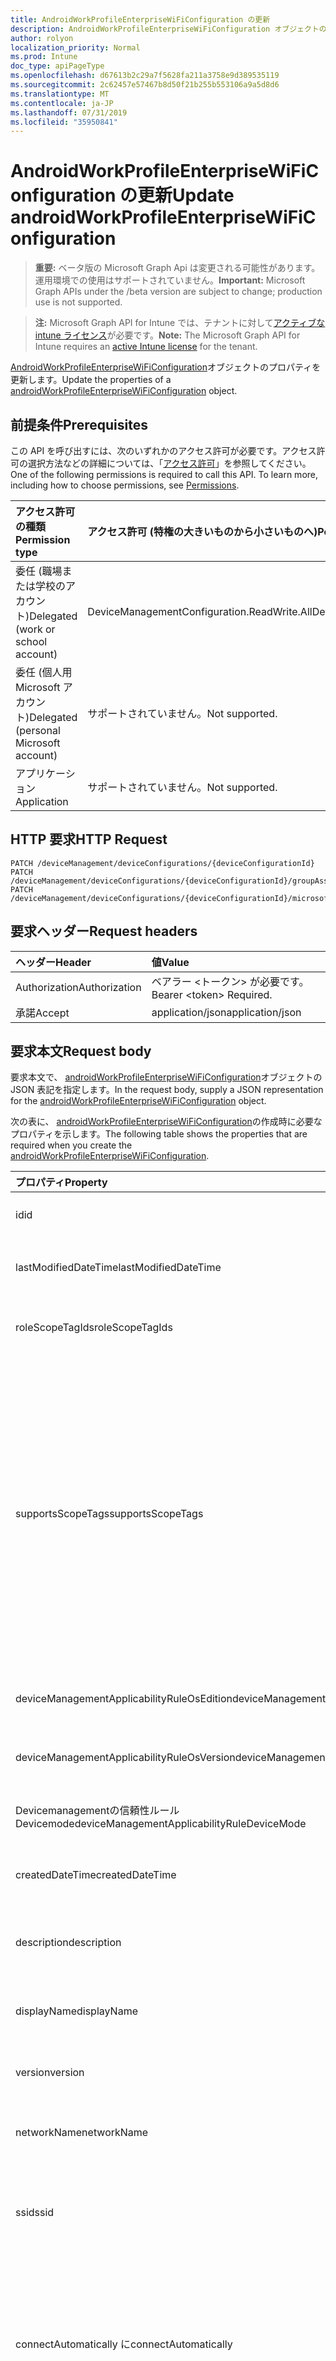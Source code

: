 ```yaml
---
title: AndroidWorkProfileEnterpriseWiFiConfiguration の更新
description: AndroidWorkProfileEnterpriseWiFiConfiguration オブジェクトのプロパティを更新します。
author: rolyon
localization_priority: Normal
ms.prod: Intune
doc_type: apiPageType
ms.openlocfilehash: d67613b2c29a7f5628fa211a3758e9d389535119
ms.sourcegitcommit: 2c62457e57467b8d50f21b255b553106a9a5d8d6
ms.translationtype: MT
ms.contentlocale: ja-JP
ms.lasthandoff: 07/31/2019
ms.locfileid: "35950841"
---
```

# <a name="update-androidworkprofileenterprisewificonfiguration"></a><span data-ttu-id="28e83-103">AndroidWorkProfileEnterpriseWiFiConfiguration の更新</span><span class="sxs-lookup"><span data-stu-id="28e83-103">Update androidWorkProfileEnterpriseWiFiConfiguration</span></span>

> <span data-ttu-id="28e83-104">**重要:** ベータ版の Microsoft Graph Api は変更される可能性があります。運用環境での使用はサポートされていません。</span><span class="sxs-lookup"><span data-stu-id="28e83-104">**Important:** Microsoft Graph APIs under the /beta version are subject to change; production use is not supported.</span></span>

> <span data-ttu-id="28e83-105">**注:** Microsoft Graph API for Intune では、テナントに対して[アクティブな intune ライセンス](https://go.microsoft.com/fwlink/?linkid=839381)が必要です。</span><span class="sxs-lookup"><span data-stu-id="28e83-105">**Note:** The Microsoft Graph API for Intune requires an [active Intune license](https://go.microsoft.com/fwlink/?linkid=839381) for the tenant.</span></span>

<span data-ttu-id="28e83-106">[AndroidWorkProfileEnterpriseWiFiConfiguration](../resources/intune-deviceconfig-androidworkprofileenterprisewificonfiguration.md)オブジェクトのプロパティを更新します。</span><span class="sxs-lookup"><span data-stu-id="28e83-106">Update the properties of a [androidWorkProfileEnterpriseWiFiConfiguration](../resources/intune-deviceconfig-androidworkprofileenterprisewificonfiguration.md) object.</span></span>

## <a name="prerequisites"></a><span data-ttu-id="28e83-107">前提条件</span><span class="sxs-lookup"><span data-stu-id="28e83-107">Prerequisites</span></span>
<span data-ttu-id="28e83-p101">この API を呼び出すには、次のいずれかのアクセス許可が必要です。アクセス許可の選択方法などの詳細については、「[アクセス許可](/graph/permissions-reference)」を参照してください。</span><span class="sxs-lookup"><span data-stu-id="28e83-p101">One of the following permissions is required to call this API. To learn more, including how to choose permissions, see [Permissions](/graph/permissions-reference).</span></span>

|<span data-ttu-id="28e83-110">アクセス許可の種類</span><span class="sxs-lookup"><span data-stu-id="28e83-110">Permission type</span></span>|<span data-ttu-id="28e83-111">アクセス許可 (特権の大きいものから小さいものへ)</span><span class="sxs-lookup"><span data-stu-id="28e83-111">Permissions (from most to least privileged)</span></span>|
|:---|:---|
|<span data-ttu-id="28e83-112">委任 (職場または学校のアカウント)</span><span class="sxs-lookup"><span data-stu-id="28e83-112">Delegated (work or school account)</span></span>|<span data-ttu-id="28e83-113">DeviceManagementConfiguration.ReadWrite.All</span><span class="sxs-lookup"><span data-stu-id="28e83-113">DeviceManagementConfiguration.ReadWrite.All</span></span>|
|<span data-ttu-id="28e83-114">委任 (個人用 Microsoft アカウント)</span><span class="sxs-lookup"><span data-stu-id="28e83-114">Delegated (personal Microsoft account)</span></span>|<span data-ttu-id="28e83-115">サポートされていません。</span><span class="sxs-lookup"><span data-stu-id="28e83-115">Not supported.</span></span>|
|<span data-ttu-id="28e83-116">アプリケーション</span><span class="sxs-lookup"><span data-stu-id="28e83-116">Application</span></span>|<span data-ttu-id="28e83-117">サポートされていません。</span><span class="sxs-lookup"><span data-stu-id="28e83-117">Not supported.</span></span>|

## <a name="http-request"></a><span data-ttu-id="28e83-118">HTTP 要求</span><span class="sxs-lookup"><span data-stu-id="28e83-118">HTTP Request</span></span>
<!-- {
  "blockType": "ignored"
}
-->
``` http
PATCH /deviceManagement/deviceConfigurations/{deviceConfigurationId}
PATCH /deviceManagement/deviceConfigurations/{deviceConfigurationId}/groupAssignments/{deviceConfigurationGroupAssignmentId}/deviceConfiguration
PATCH /deviceManagement/deviceConfigurations/{deviceConfigurationId}/microsoft.graph.windowsDomainJoinConfiguration/networkAccessConfigurations/{deviceConfigurationId}
```

## <a name="request-headers"></a><span data-ttu-id="28e83-119">要求ヘッダー</span><span class="sxs-lookup"><span data-stu-id="28e83-119">Request headers</span></span>
|<span data-ttu-id="28e83-120">ヘッダー</span><span class="sxs-lookup"><span data-stu-id="28e83-120">Header</span></span>|<span data-ttu-id="28e83-121">値</span><span class="sxs-lookup"><span data-stu-id="28e83-121">Value</span></span>|
|:---|:---|
|<span data-ttu-id="28e83-122">Authorization</span><span class="sxs-lookup"><span data-stu-id="28e83-122">Authorization</span></span>|<span data-ttu-id="28e83-123">ベアラー &lt;トークン&gt; が必要です。</span><span class="sxs-lookup"><span data-stu-id="28e83-123">Bearer &lt;token&gt; Required.</span></span>|
|<span data-ttu-id="28e83-124">承諾</span><span class="sxs-lookup"><span data-stu-id="28e83-124">Accept</span></span>|<span data-ttu-id="28e83-125">application/json</span><span class="sxs-lookup"><span data-stu-id="28e83-125">application/json</span></span>|

## <a name="request-body"></a><span data-ttu-id="28e83-126">要求本文</span><span class="sxs-lookup"><span data-stu-id="28e83-126">Request body</span></span>
<span data-ttu-id="28e83-127">要求本文で、 [androidWorkProfileEnterpriseWiFiConfiguration](../resources/intune-deviceconfig-androidworkprofileenterprisewificonfiguration.md)オブジェクトの JSON 表記を指定します。</span><span class="sxs-lookup"><span data-stu-id="28e83-127">In the request body, supply a JSON representation for the [androidWorkProfileEnterpriseWiFiConfiguration](../resources/intune-deviceconfig-androidworkprofileenterprisewificonfiguration.md) object.</span></span>

<span data-ttu-id="28e83-128">次の表に、 [androidWorkProfileEnterpriseWiFiConfiguration](../resources/intune-deviceconfig-androidworkprofileenterprisewificonfiguration.md)の作成時に必要なプロパティを示します。</span><span class="sxs-lookup"><span data-stu-id="28e83-128">The following table shows the properties that are required when you create the [androidWorkProfileEnterpriseWiFiConfiguration](../resources/intune-deviceconfig-androidworkprofileenterprisewificonfiguration.md).</span></span>

|<span data-ttu-id="28e83-129">プロパティ</span><span class="sxs-lookup"><span data-stu-id="28e83-129">Property</span></span>|<span data-ttu-id="28e83-130">型</span><span class="sxs-lookup"><span data-stu-id="28e83-130">Type</span></span>|<span data-ttu-id="28e83-131">説明</span><span class="sxs-lookup"><span data-stu-id="28e83-131">Description</span></span>|
|:---|:---|:---|
|<span data-ttu-id="28e83-132">id</span><span class="sxs-lookup"><span data-stu-id="28e83-132">id</span></span>|<span data-ttu-id="28e83-133">文字列</span><span class="sxs-lookup"><span data-stu-id="28e83-133">String</span></span>|<span data-ttu-id="28e83-134">エンティティのキー。</span><span class="sxs-lookup"><span data-stu-id="28e83-134">Key of the entity.</span></span> <span data-ttu-id="28e83-135">[deviceConfiguration](../resources/intune-deviceconfig-deviceconfiguration.md) から継承します</span><span class="sxs-lookup"><span data-stu-id="28e83-135">Inherited from [deviceConfiguration](../resources/intune-deviceconfig-deviceconfiguration.md)</span></span>|
|<span data-ttu-id="28e83-136">lastModifiedDateTime</span><span class="sxs-lookup"><span data-stu-id="28e83-136">lastModifiedDateTime</span></span>|<span data-ttu-id="28e83-137">DateTimeOffset</span><span class="sxs-lookup"><span data-stu-id="28e83-137">DateTimeOffset</span></span>|<span data-ttu-id="28e83-138">オブジェクトの最終更新の DateTime。</span><span class="sxs-lookup"><span data-stu-id="28e83-138">DateTime the object was last modified.</span></span> <span data-ttu-id="28e83-139">[deviceConfiguration](../resources/intune-deviceconfig-deviceconfiguration.md) から継承します</span><span class="sxs-lookup"><span data-stu-id="28e83-139">Inherited from [deviceConfiguration](../resources/intune-deviceconfig-deviceconfiguration.md)</span></span>|
|<span data-ttu-id="28e83-140">roleScopeTagIds</span><span class="sxs-lookup"><span data-stu-id="28e83-140">roleScopeTagIds</span></span>|<span data-ttu-id="28e83-141">文字列コレクション</span><span class="sxs-lookup"><span data-stu-id="28e83-141">String collection</span></span>|<span data-ttu-id="28e83-142">このエンティティインスタンスの範囲タグのリスト。</span><span class="sxs-lookup"><span data-stu-id="28e83-142">List of Scope Tags for this Entity instance.</span></span> <span data-ttu-id="28e83-143">[deviceConfiguration](../resources/intune-deviceconfig-deviceconfiguration.md) から継承します</span><span class="sxs-lookup"><span data-stu-id="28e83-143">Inherited from [deviceConfiguration](../resources/intune-deviceconfig-deviceconfiguration.md)</span></span>|
|<span data-ttu-id="28e83-144">supportsScopeTags</span><span class="sxs-lookup"><span data-stu-id="28e83-144">supportsScopeTags</span></span>|<span data-ttu-id="28e83-145">Boolean</span><span class="sxs-lookup"><span data-stu-id="28e83-145">Boolean</span></span>|<span data-ttu-id="28e83-146">基になるデバイス構成がスコープタグの割り当てをサポートしているかどうかを示します。</span><span class="sxs-lookup"><span data-stu-id="28e83-146">Indicates whether or not the underlying Device Configuration supports the assignment of scope tags.</span></span> <span data-ttu-id="28e83-147">この値が false である場合、ScopeTags プロパティへの割り当ては許可されません。エンティティは、スコープを持つユーザーには表示されません。</span><span class="sxs-lookup"><span data-stu-id="28e83-147">Assigning to the ScopeTags property is not allowed when this value is false and entities will not be visible to scoped users.</span></span> <span data-ttu-id="28e83-148">これは Silverlight で作成された従来のポリシーに対して実行され、Azure ポータルでポリシーを削除して再作成することによって解決できます。</span><span class="sxs-lookup"><span data-stu-id="28e83-148">This occurs for Legacy policies created in Silverlight and can be resolved by deleting and recreating the policy in the Azure Portal.</span></span> <span data-ttu-id="28e83-149">このプロパティに値を設定するには、 SetExtrusionDirection メソッドを適用します。</span><span class="sxs-lookup"><span data-stu-id="28e83-149">This property is read-only.</span></span> <span data-ttu-id="28e83-150">[deviceConfiguration](../resources/intune-deviceconfig-deviceconfiguration.md) から継承します</span><span class="sxs-lookup"><span data-stu-id="28e83-150">Inherited from [deviceConfiguration](../resources/intune-deviceconfig-deviceconfiguration.md)</span></span>|
|<span data-ttu-id="28e83-151">deviceManagementApplicabilityRuleOsEdition</span><span class="sxs-lookup"><span data-stu-id="28e83-151">deviceManagementApplicabilityRuleOsEdition</span></span>|[<span data-ttu-id="28e83-152">deviceManagementApplicabilityRuleOsEdition</span><span class="sxs-lookup"><span data-stu-id="28e83-152">deviceManagementApplicabilityRuleOsEdition</span></span>](../resources/intune-deviceconfig-devicemanagementapplicabilityruleosedition.md)|<span data-ttu-id="28e83-153">このポリシーの OS エディションの適用。</span><span class="sxs-lookup"><span data-stu-id="28e83-153">The OS edition applicability for this Policy.</span></span> <span data-ttu-id="28e83-154">[deviceConfiguration](../resources/intune-deviceconfig-deviceconfiguration.md) から継承します</span><span class="sxs-lookup"><span data-stu-id="28e83-154">Inherited from [deviceConfiguration](../resources/intune-deviceconfig-deviceconfiguration.md)</span></span>|
|<span data-ttu-id="28e83-155">deviceManagementApplicabilityRuleOsVersion</span><span class="sxs-lookup"><span data-stu-id="28e83-155">deviceManagementApplicabilityRuleOsVersion</span></span>|[<span data-ttu-id="28e83-156">deviceManagementApplicabilityRuleOsVersion</span><span class="sxs-lookup"><span data-stu-id="28e83-156">deviceManagementApplicabilityRuleOsVersion</span></span>](../resources/intune-deviceconfig-devicemanagementapplicabilityruleosversion.md)|<span data-ttu-id="28e83-157">このポリシーの OS バージョン適用ルール。</span><span class="sxs-lookup"><span data-stu-id="28e83-157">The OS version applicability rule for this Policy.</span></span> <span data-ttu-id="28e83-158">[deviceConfiguration](../resources/intune-deviceconfig-deviceconfiguration.md) から継承します</span><span class="sxs-lookup"><span data-stu-id="28e83-158">Inherited from [deviceConfiguration](../resources/intune-deviceconfig-deviceconfiguration.md)</span></span>|
|<span data-ttu-id="28e83-159">Devicemanagementの信頼性ルール Devicemode</span><span class="sxs-lookup"><span data-stu-id="28e83-159">deviceManagementApplicabilityRuleDeviceMode</span></span>|[<span data-ttu-id="28e83-160">Devicemanagementの信頼性ルール Devicemode</span><span class="sxs-lookup"><span data-stu-id="28e83-160">deviceManagementApplicabilityRuleDeviceMode</span></span>](../resources/intune-deviceconfig-devicemanagementapplicabilityruledevicemode.md)|<span data-ttu-id="28e83-161">このポリシーのデバイスモード適用ルール。</span><span class="sxs-lookup"><span data-stu-id="28e83-161">The device mode applicability rule for this Policy.</span></span> <span data-ttu-id="28e83-162">[deviceConfiguration](../resources/intune-deviceconfig-deviceconfiguration.md) から継承します</span><span class="sxs-lookup"><span data-stu-id="28e83-162">Inherited from [deviceConfiguration](../resources/intune-deviceconfig-deviceconfiguration.md)</span></span>|
|<span data-ttu-id="28e83-163">createdDateTime</span><span class="sxs-lookup"><span data-stu-id="28e83-163">createdDateTime</span></span>|<span data-ttu-id="28e83-164">DateTimeOffset</span><span class="sxs-lookup"><span data-stu-id="28e83-164">DateTimeOffset</span></span>|<span data-ttu-id="28e83-165">オブジェクトが作成された DateTime。</span><span class="sxs-lookup"><span data-stu-id="28e83-165">DateTime the object was created.</span></span> <span data-ttu-id="28e83-166">[deviceConfiguration](../resources/intune-deviceconfig-deviceconfiguration.md) から継承します</span><span class="sxs-lookup"><span data-stu-id="28e83-166">Inherited from [deviceConfiguration](../resources/intune-deviceconfig-deviceconfiguration.md)</span></span>|
|<span data-ttu-id="28e83-167">description</span><span class="sxs-lookup"><span data-stu-id="28e83-167">description</span></span>|<span data-ttu-id="28e83-168">String</span><span class="sxs-lookup"><span data-stu-id="28e83-168">String</span></span>|<span data-ttu-id="28e83-169">管理者が指定した、デバイス構成についての説明。</span><span class="sxs-lookup"><span data-stu-id="28e83-169">Admin provided description of the Device Configuration.</span></span> <span data-ttu-id="28e83-170">[deviceConfiguration](../resources/intune-deviceconfig-deviceconfiguration.md) から継承します</span><span class="sxs-lookup"><span data-stu-id="28e83-170">Inherited from [deviceConfiguration](../resources/intune-deviceconfig-deviceconfiguration.md)</span></span>|
|<span data-ttu-id="28e83-171">displayName</span><span class="sxs-lookup"><span data-stu-id="28e83-171">displayName</span></span>|<span data-ttu-id="28e83-172">String</span><span class="sxs-lookup"><span data-stu-id="28e83-172">String</span></span>|<span data-ttu-id="28e83-173">管理者が指定した、デバイス構成の名前。</span><span class="sxs-lookup"><span data-stu-id="28e83-173">Admin provided name of the device configuration.</span></span> <span data-ttu-id="28e83-174">[deviceConfiguration](../resources/intune-deviceconfig-deviceconfiguration.md) から継承します</span><span class="sxs-lookup"><span data-stu-id="28e83-174">Inherited from [deviceConfiguration](../resources/intune-deviceconfig-deviceconfiguration.md)</span></span>|
|<span data-ttu-id="28e83-175">version</span><span class="sxs-lookup"><span data-stu-id="28e83-175">version</span></span>|<span data-ttu-id="28e83-176">Int32</span><span class="sxs-lookup"><span data-stu-id="28e83-176">Int32</span></span>|<span data-ttu-id="28e83-177">デバイス構成のバージョン。</span><span class="sxs-lookup"><span data-stu-id="28e83-177">Version of the device configuration.</span></span> <span data-ttu-id="28e83-178">[deviceConfiguration](../resources/intune-deviceconfig-deviceconfiguration.md) から継承します</span><span class="sxs-lookup"><span data-stu-id="28e83-178">Inherited from [deviceConfiguration](../resources/intune-deviceconfig-deviceconfiguration.md)</span></span>|
|<span data-ttu-id="28e83-179">networkName</span><span class="sxs-lookup"><span data-stu-id="28e83-179">networkName</span></span>|<span data-ttu-id="28e83-180">String</span><span class="sxs-lookup"><span data-stu-id="28e83-180">String</span></span>|<span data-ttu-id="28e83-181">[AndroidWorkProfileWiFiConfiguration](../resources/intune-deviceconfig-androidworkprofilewificonfiguration.md)から継承されたネットワーク名</span><span class="sxs-lookup"><span data-stu-id="28e83-181">Network Name Inherited from [androidWorkProfileWiFiConfiguration](../resources/intune-deviceconfig-androidworkprofilewificonfiguration.md)</span></span>|
|<span data-ttu-id="28e83-182">ssid</span><span class="sxs-lookup"><span data-stu-id="28e83-182">ssid</span></span>|<span data-ttu-id="28e83-183">String</span><span class="sxs-lookup"><span data-stu-id="28e83-183">String</span></span>|<span data-ttu-id="28e83-184">これは、すべてのデバイスにブロードキャストされている Wi-fi ネットワークの名前です。</span><span class="sxs-lookup"><span data-stu-id="28e83-184">This is the name of the Wi-Fi network that is broadcast to all devices.</span></span> <span data-ttu-id="28e83-185">[AndroidWorkProfileWiFiConfiguration](../resources/intune-deviceconfig-androidworkprofilewificonfiguration.md)から継承します。</span><span class="sxs-lookup"><span data-stu-id="28e83-185">Inherited from [androidWorkProfileWiFiConfiguration](../resources/intune-deviceconfig-androidworkprofilewificonfiguration.md)</span></span>|
|<span data-ttu-id="28e83-186">connectAutomatically に</span><span class="sxs-lookup"><span data-stu-id="28e83-186">connectAutomatically</span></span>|<span data-ttu-id="28e83-187">Boolean</span><span class="sxs-lookup"><span data-stu-id="28e83-187">Boolean</span></span>|<span data-ttu-id="28e83-188">このネットワークが範囲内にあるときに自動的に接続します。</span><span class="sxs-lookup"><span data-stu-id="28e83-188">Connect automatically when this network is in range.</span></span> <span data-ttu-id="28e83-189">この値を true に設定すると、ユーザープロンプトがスキップされ、デバイスが Wi-fi ネットワークに自動的に接続されます。</span><span class="sxs-lookup"><span data-stu-id="28e83-189">Setting this to true will skip the user prompt and automatically connect the device to Wi-Fi network.</span></span> <span data-ttu-id="28e83-190">[AndroidWorkProfileWiFiConfiguration](../resources/intune-deviceconfig-androidworkprofilewificonfiguration.md)から継承します。</span><span class="sxs-lookup"><span data-stu-id="28e83-190">Inherited from [androidWorkProfileWiFiConfiguration](../resources/intune-deviceconfig-androidworkprofilewificonfiguration.md)</span></span>|
|<span data-ttu-id="28e83-191">connectWhenNetworkNameIsHidden</span><span class="sxs-lookup"><span data-stu-id="28e83-191">connectWhenNetworkNameIsHidden</span></span>|<span data-ttu-id="28e83-192">Boolean</span><span class="sxs-lookup"><span data-stu-id="28e83-192">Boolean</span></span>|<span data-ttu-id="28e83-193">このプロファイルが true に設定されている場合、デバイスは、その SSID をすべてのデバイスにブロードキャストしないネットワークに強制的に接続します。</span><span class="sxs-lookup"><span data-stu-id="28e83-193">When set to true, this profile forces the device to connect to a network that doesn't broadcast its SSID to all devices.</span></span> <span data-ttu-id="28e83-194">[AndroidWorkProfileWiFiConfiguration](../resources/intune-deviceconfig-androidworkprofilewificonfiguration.md)から継承します。</span><span class="sxs-lookup"><span data-stu-id="28e83-194">Inherited from [androidWorkProfileWiFiConfiguration](../resources/intune-deviceconfig-androidworkprofilewificonfiguration.md)</span></span>|
|<span data-ttu-id="28e83-195">wiFiSecurityType</span><span class="sxs-lookup"><span data-stu-id="28e83-195">wiFiSecurityType</span></span>|[<span data-ttu-id="28e83-196">androidWiFiSecurityType</span><span class="sxs-lookup"><span data-stu-id="28e83-196">androidWiFiSecurityType</span></span>](../resources/intune-deviceconfig-androidwifisecuritytype.md)|<span data-ttu-id="28e83-197">Wi-fi エンドポイントで EAP ベースのセキュリティの種類を使用するかどうかを示します。</span><span class="sxs-lookup"><span data-stu-id="28e83-197">Indicates whether Wi-Fi endpoint uses an EAP based security type.</span></span> <span data-ttu-id="28e83-198">[AndroidWorkProfileWiFiConfiguration](../resources/intune-deviceconfig-androidworkprofilewificonfiguration.md)から継承されます。</span><span class="sxs-lookup"><span data-stu-id="28e83-198">Inherited from [androidWorkProfileWiFiConfiguration](../resources/intune-deviceconfig-androidworkprofilewificonfiguration.md).</span></span> <span data-ttu-id="28e83-199">可能な値は、`open`、`wpaEnterprise`、`wpa2Enterprise` です。</span><span class="sxs-lookup"><span data-stu-id="28e83-199">Possible values are: `open`, `wpaEnterprise`, `wpa2Enterprise`.</span></span>|
|<span data-ttu-id="28e83-200">eapType</span><span class="sxs-lookup"><span data-stu-id="28e83-200">eapType</span></span>|[<span data-ttu-id="28e83-201">Androide Aptype</span><span class="sxs-lookup"><span data-stu-id="28e83-201">androidEapType</span></span>](../resources/intune-deviceconfig-androideaptype.md)|<span data-ttu-id="28e83-202">Wi-fi エンドポイント (ルーター) に設定されている EAP プロトコルの種類を示します。</span><span class="sxs-lookup"><span data-stu-id="28e83-202">Indicates the type of EAP protocol set on the Wi-Fi endpoint (router).</span></span> <span data-ttu-id="28e83-203">可能な値は、`eapTls`、`eapTtls`、`peap` です。</span><span class="sxs-lookup"><span data-stu-id="28e83-203">Possible values are: `eapTls`, `eapTtls`, `peap`.</span></span>|
|<span data-ttu-id="28e83-204">authenticationMethod</span><span class="sxs-lookup"><span data-stu-id="28e83-204">authenticationMethod</span></span>|[<span data-ttu-id="28e83-205">wiFiAuthenticationMethod</span><span class="sxs-lookup"><span data-stu-id="28e83-205">wiFiAuthenticationMethod</span></span>](../resources/intune-deviceconfig-wifiauthenticationmethod.md)|<span data-ttu-id="28e83-206">EAP の種類が PEAP または EAP-TLS に構成されている場合に、クライアント (デバイス) が使用する必要がある認証方法を示します。</span><span class="sxs-lookup"><span data-stu-id="28e83-206">Indicates the Authentication Method the client (device) needs to use when the EAP Type is configured to PEAP or EAP-TTLS.</span></span> <span data-ttu-id="28e83-207">可能な値は、`certificate`、`usernameAndPassword`、`derivedCredential` です。</span><span class="sxs-lookup"><span data-stu-id="28e83-207">Possible values are: `certificate`, `usernameAndPassword`, `derivedCredential`.</span></span>|
|<span data-ttu-id="28e83-208">innerAuthenticationProtocolForEapTtls</span><span class="sxs-lookup"><span data-stu-id="28e83-208">innerAuthenticationProtocolForEapTtls</span></span>|[<span data-ttu-id="28e83-209">None Apauthenticationmethod_ Apttlstype</span><span class="sxs-lookup"><span data-stu-id="28e83-209">nonEapAuthenticationMethodForEapTtlsType</span></span>](../resources/intune-deviceconfig-noneapauthenticationmethodforeapttlstype.md)|<span data-ttu-id="28e83-210">Eap タイプが EAP-TLS で、Authenticationmethod がユーザー名とパスワードの場合、認証用の非 EAP メソッド (内部 Id)。</span><span class="sxs-lookup"><span data-stu-id="28e83-210">Non-EAP Method for Authentication (Inner Identity) when EAP Type is EAP-TTLS and Authenticationmethod is Username and Password.</span></span> <span data-ttu-id="28e83-211">使用可能な値は、`unencryptedPassword`、`challengeHandshakeAuthenticationProtocol`、`microsoftChap`、`microsoftChapVersionTwo` です。</span><span class="sxs-lookup"><span data-stu-id="28e83-211">Possible values are: `unencryptedPassword`, `challengeHandshakeAuthenticationProtocol`, `microsoftChap`, `microsoftChapVersionTwo`.</span></span>|
|<span data-ttu-id="28e83-212">innerAuthenticationProtocolForPeap</span><span class="sxs-lookup"><span data-stu-id="28e83-212">innerAuthenticationProtocolForPeap</span></span>|[<span data-ttu-id="28e83-213">nonEapAuthenticationMethodForPeap</span><span class="sxs-lookup"><span data-stu-id="28e83-213">nonEapAuthenticationMethodForPeap</span></span>](../resources/intune-deviceconfig-noneapauthenticationmethodforpeap.md)|<span data-ttu-id="28e83-214">Eap の種類が PEAP で、Authenticationmethod がユーザー名とパスワードを持っている場合の認証用の非 EAP メソッド (内部 Id)。</span><span class="sxs-lookup"><span data-stu-id="28e83-214">Non-EAP Method for Authentication (Inner Identity) when EAP Type is PEAP and Authenticationmethod is Username and Password.</span></span> <span data-ttu-id="28e83-215">可能な値は、`none`、`microsoftChapVersionTwo` です。</span><span class="sxs-lookup"><span data-stu-id="28e83-215">Possible values are: `none`, `microsoftChapVersionTwo`.</span></span>|
|<span data-ttu-id="28e83-216">outerIdentityPrivacyTemporaryValue</span><span class="sxs-lookup"><span data-stu-id="28e83-216">outerIdentityPrivacyTemporaryValue</span></span>|<span data-ttu-id="28e83-217">String</span><span class="sxs-lookup"><span data-stu-id="28e83-217">String</span></span>|<span data-ttu-id="28e83-218">Eap の種類が EAP-TLS または PEAP に構成されている場合は、id プライバシー (外部 Id) を有効にします。</span><span class="sxs-lookup"><span data-stu-id="28e83-218">Enable identity privacy (Outer Identity) when EAP Type is configured to EAP-TTLS or PEAP.</span></span> <span data-ttu-id="28e83-219">ここに示す文字列を使用して、Wi-fi ネットワークに接続しようとするときに個々のユーザーのユーザー名をマスクします。</span><span class="sxs-lookup"><span data-stu-id="28e83-219">The String provided here is used to mask the username of individual users when they attempt to connect to Wi-Fi network.</span></span>|



## <a name="response"></a><span data-ttu-id="28e83-220">応答</span><span class="sxs-lookup"><span data-stu-id="28e83-220">Response</span></span>
<span data-ttu-id="28e83-221">成功した場合、このメソッド`200 OK`は応答コードと、応答本文で更新された[androidWorkProfileEnterpriseWiFiConfiguration](../resources/intune-deviceconfig-androidworkprofileenterprisewificonfiguration.md)オブジェクトを返します。</span><span class="sxs-lookup"><span data-stu-id="28e83-221">If successful, this method returns a `200 OK` response code and an updated [androidWorkProfileEnterpriseWiFiConfiguration](../resources/intune-deviceconfig-androidworkprofileenterprisewificonfiguration.md) object in the response body.</span></span>

## <a name="example"></a><span data-ttu-id="28e83-222">例</span><span class="sxs-lookup"><span data-stu-id="28e83-222">Example</span></span>

### <a name="request"></a><span data-ttu-id="28e83-223">要求</span><span class="sxs-lookup"><span data-stu-id="28e83-223">Request</span></span>
<span data-ttu-id="28e83-224">以下は、要求の例です。</span><span class="sxs-lookup"><span data-stu-id="28e83-224">Here is an example of the request.</span></span>
``` http
PATCH https://graph.microsoft.com/beta/deviceManagement/deviceConfigurations/{deviceConfigurationId}
Content-type: application/json
Content-length: 1549

{
  "@odata.type": "#microsoft.graph.androidWorkProfileEnterpriseWiFiConfiguration",
  "roleScopeTagIds": [
    "Role Scope Tag Ids value"
  ],
  "supportsScopeTags": true,
  "deviceManagementApplicabilityRuleOsEdition": {
    "@odata.type": "microsoft.graph.deviceManagementApplicabilityRuleOsEdition",
    "osEditionTypes": [
      "windows10EnterpriseN"
    ],
    "name": "Name value",
    "ruleType": "exclude"
  },
  "deviceManagementApplicabilityRuleOsVersion": {
    "@odata.type": "microsoft.graph.deviceManagementApplicabilityRuleOsVersion",
    "minOSVersion": "Min OSVersion value",
    "maxOSVersion": "Max OSVersion value",
    "name": "Name value",
    "ruleType": "exclude"
  },
  "deviceManagementApplicabilityRuleDeviceMode": {
    "@odata.type": "microsoft.graph.deviceManagementApplicabilityRuleDeviceMode",
    "deviceMode": "sModeConfiguration",
    "name": "Name value",
    "ruleType": "exclude"
  },
  "description": "Description value",
  "displayName": "Display Name value",
  "version": 7,
  "networkName": "Network Name value",
  "ssid": "Ssid value",
  "connectAutomatically": true,
  "connectWhenNetworkNameIsHidden": true,
  "wiFiSecurityType": "wpaEnterprise",
  "eapType": "eapTtls",
  "authenticationMethod": "usernameAndPassword",
  "innerAuthenticationProtocolForEapTtls": "challengeHandshakeAuthenticationProtocol",
  "innerAuthenticationProtocolForPeap": "microsoftChapVersionTwo",
  "outerIdentityPrivacyTemporaryValue": "Outer Identity Privacy Temporary Value value"
}
```

### <a name="response"></a><span data-ttu-id="28e83-225">応答</span><span class="sxs-lookup"><span data-stu-id="28e83-225">Response</span></span>
<span data-ttu-id="28e83-p122">以下は、応答の例です。注:簡潔にするために、ここに示す応答オブジェクトは切り詰められている場合があります。すべてのプロパティは実際の呼び出しから返されます。</span><span class="sxs-lookup"><span data-stu-id="28e83-p122">Here is an example of the response. Note: The response object shown here may be truncated for brevity. All of the properties will be returned from an actual call.</span></span>
``` http
HTTP/1.1 200 OK
Content-Type: application/json
Content-Length: 1721

{
  "@odata.type": "#microsoft.graph.androidWorkProfileEnterpriseWiFiConfiguration",
  "id": "c48cd726-d726-c48c-26d7-8cc426d78cc4",
  "lastModifiedDateTime": "2017-01-01T00:00:35.1329464-08:00",
  "roleScopeTagIds": [
    "Role Scope Tag Ids value"
  ],
  "supportsScopeTags": true,
  "deviceManagementApplicabilityRuleOsEdition": {
    "@odata.type": "microsoft.graph.deviceManagementApplicabilityRuleOsEdition",
    "osEditionTypes": [
      "windows10EnterpriseN"
    ],
    "name": "Name value",
    "ruleType": "exclude"
  },
  "deviceManagementApplicabilityRuleOsVersion": {
    "@odata.type": "microsoft.graph.deviceManagementApplicabilityRuleOsVersion",
    "minOSVersion": "Min OSVersion value",
    "maxOSVersion": "Max OSVersion value",
    "name": "Name value",
    "ruleType": "exclude"
  },
  "deviceManagementApplicabilityRuleDeviceMode": {
    "@odata.type": "microsoft.graph.deviceManagementApplicabilityRuleDeviceMode",
    "deviceMode": "sModeConfiguration",
    "name": "Name value",
    "ruleType": "exclude"
  },
  "createdDateTime": "2017-01-01T00:02:43.5775965-08:00",
  "description": "Description value",
  "displayName": "Display Name value",
  "version": 7,
  "networkName": "Network Name value",
  "ssid": "Ssid value",
  "connectAutomatically": true,
  "connectWhenNetworkNameIsHidden": true,
  "wiFiSecurityType": "wpaEnterprise",
  "eapType": "eapTtls",
  "authenticationMethod": "usernameAndPassword",
  "innerAuthenticationProtocolForEapTtls": "challengeHandshakeAuthenticationProtocol",
  "innerAuthenticationProtocolForPeap": "microsoftChapVersionTwo",
  "outerIdentityPrivacyTemporaryValue": "Outer Identity Privacy Temporary Value value"
}
```





